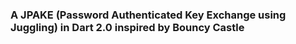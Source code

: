 ### A JPAKE (Password Authenticated Key Exchange using Juggling) in Dart 2.0 inspired by Bouncy Castle


